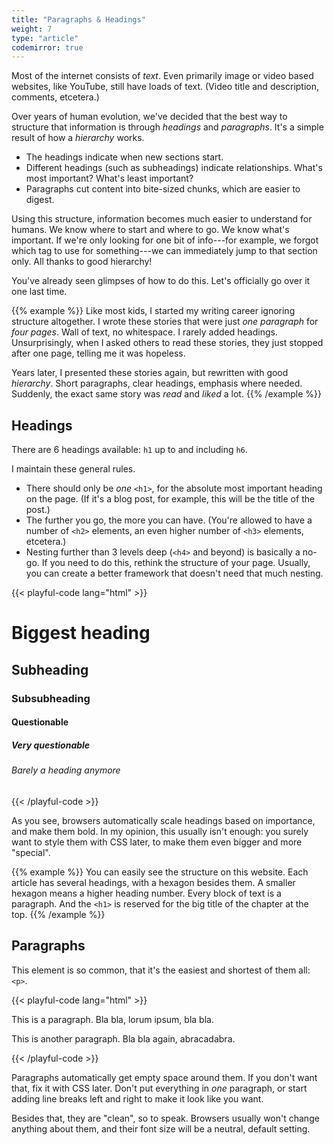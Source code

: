 ```yaml
---
title: "Paragraphs & Headings"
weight: 7
type: "article"
codemirror: true
---
```


Most of the internet consists of _text_. Even primarily image or video based websites, like YouTube, still have loads of text. (Video title and description, comments, etcetera.)

Over years of human evolution, we've decided that the best way to structure that information is through _headings_ and _paragraphs_. It's a simple result of how a _hierarchy_ works.

* The headings indicate when new sections start.
* Different headings (such as subheadings) indicate relationships. What's most important? What's least important?
* Paragraphs cut content into bite-sized chunks, which are easier to digest.

Using this structure, information becomes much easier to understand for humans. We know where to start and where to go. We know what's important. If we're only looking for one bit of info---for example, we forgot which tag to use for something---we can immediately jump to that section only. All thanks to good hierarchy!

You've already seen glimpses of how to do this. Let's officially go over it one last time.

{{% example %}}
Like most kids, I started my writing career ignoring structure altogether. I wrote these stories that were just _one paragraph_ for _four pages_. Wall of text, no whitespace. I rarely added headings. Unsurprisingly, when I asked others to read these stories, they just stopped after one page, telling me it was hopeless.

Years later, I presented these stories again, but rewritten with good _hierarchy_. Short paragraphs, clear headings, emphasis where needed. Suddenly, the exact same story was _read_ and _liked_ a lot.
{{% /example %}} 

## Headings

There are 6 headings available: `h1` up to and including `h6`.

I maintain these general rules.

* There should only be _one_ `<h1>`, for the absolute most important heading on the page. (If it's a blog post, for example, this will be the title of the post.)
* The further you go, the more you can have. (You're allowed to have a number of `<h2>` elements, an even higher number of `<h3>` elements, etcetera.)
* Nesting further than 3 levels deep (`<h4>` and beyond) is basically a no-go. If you need to do this, rethink the structure of your page. Usually, you can create a better framework that doesn't need that much nesting.

{{< playful-code lang="html" >}}
<h1>Biggest heading</h1>
<h2>Subheading</h2>
<h3>Subsubheading</h3>
<h4>Questionable</h4>
<h5>Very questionable</h5>
<h6>Barely a heading anymore</h6>
{{< /playful-code >}}

As you see, browsers automatically scale headings based on importance, and make them bold. In my opinion, this usually isn't enough: you surely want to style them with CSS later, to make them even bigger and more "special".

{{% example %}}
You can easily see the structure on this website. Each article has several headings, with a hexagon besides them. A smaller hexagon means a higher heading number. Every block of text is a paragraph. And the `<h1>` is reserved for the big title of the chapter at the top.
{{% /example %}}

## Paragraphs

This element is so common, that it's the easiest and shortest of them all: `<p>`.

{{< playful-code lang="html" >}}
<p>This is a paragraph. Bla bla, lorum ipsum, bla bla.</p>
<p>This is another paragraph. Bla bla again, abracadabra.</p>
{{< /playful-code >}}

Paragraphs automatically get empty space around them. If you don't want that, fix it with CSS later. Don't put everything in _one_ paragraph, or start adding line breaks left and right to make it look like you want.

Besides that, they are "clean", so to speak. Browsers usually won't change anything about them, and their font size will be a neutral, default setting.